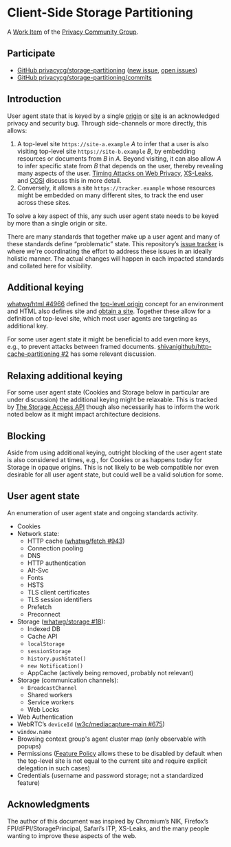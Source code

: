# Client-Side Storage Partitioning

A [Work Item](https://privacycg.github.io/charter.html#work-items)
of the [Privacy Community Group](https://privacycg.github.io/).

## Participate
- [GitHub privacycg/storage-partitioning](https://github.com/privacycg/storage-partitioning) ([new issue](https://github.com/privacycg/storage-partitioning/issues/new), [open issues](https://github.com/privacycg/storage-partitioning/issues))
- [GitHub privacycg/storage-partitioning/commits](https://github.com/privacycg/storage-partitioning/commits)

## Introduction

User agent state that is keyed by a single [origin](https://html.spec.whatwg.org/multipage/origin.html#concept-origin) or [site](https://html.spec.whatwg.org/multipage/origin.html#site) is an acknowledged privacy and security bug. Through side-channels or more directly, this allows:

1. A top-level site `https://site-a.example` _A_ to infer that a user is also visiting top-level site `https://site-b.example` _B_, by embedding resources or documents from _B_ in _A_. Beyond visiting, it can also allow _A_ to infer specific state from _B_ that depends on the user, thereby revealing many aspects of the user. [Timing Attacks on Web Privacy](https://sip.cs.princeton.edu/pub/webtiming.pdf), [XS-Leaks](https://github.com/xsleaks/xsleaks), and [COSI](https://arxiv.org/pdf/1908.02204.pdf) discuss this in more detail.
2. Conversely, it allows a site `https://tracker.example` whose resources might be embedded on many different sites, to track the end user across these sites.

To solve a key aspect of this, any such user agent state needs to be keyed by more than a single origin or site.

There are many standards that together make up a user agent and many of these standards define “problematic” state. This repository’s [issue tracker](https://github.com/privacycg/storage-partitioning/issues) is where we're coordinating the effort to address these issues in an ideally holistic manner. The actual changes will happen in each impacted standards and collated here for visibility.

## Additional keying

[whatwg/html #4966](https://github.com/whatwg/html/pull/4966) defined the [top-level origin](https://html.spec.whatwg.org/multipage/webappapis.html#top-level-origin) concept for an environment and HTML also defines site and [obtain a site](https://html.spec.whatwg.org/multipage/origin.html#obtain-a-site). Together these allow for a definition of top-level site, which most user agents are targeting as additional key.

For some user agent state it might be beneficial to add even more keys, e.g., to prevent attacks between framed documents. [shivanigithub/http-cache-partitioning #2](https://github.com/shivanigithub/http-cache-partitioning/issues/2) has some relevant discussion.

## Relaxing additional keying

For some user agent state (Cookies and Storage below in particular are under discussion) the additional keying might be relaxable. This is tracked by [The Storage Access API](https://privacycg.github.io/storage-access/) though also necessarily has to inform the work noted below as it might impact architecture decisions.

## Blocking

Aside from using additional keying, outright blocking of the user agent state is also considered at times, e.g., for Cookies or as happens today for Storage in opaque origins. This is not likely to be web compatible nor even desirable for all user agent state, but could well be a valid solution for some.

## User agent state

An enumeration of user agent state and ongoing standards activity.

* Cookies
* Network state:
   * HTTP cache ([whatwg/fetch #943](https://github.com/whatwg/fetch/pull/943))
   * Connection pooling
   * DNS
   * HTTP authentication
   * Alt-Svc
   * Fonts
   * HSTS
   * TLS client certificates
   * TLS session identifiers
   * Prefetch
   * Preconnect
* Storage ([whatwg/storage #18](https://github.com/whatwg/storage/issues/18)):
   * Indexed DB
   * Cache API
   * `localStorage`
   * `sessionStorage`
   * `history.pushState()`
   * `new Notification()`
   * AppCache (actively being removed, probably not relevant)
* Storage (communication channels):
   * `BroadcastChannel`
   * Shared workers
   * Service workers
   * Web Locks
* Web Authentication
* WebRTC’s `deviceId` ([w3c/mediacapture-main #675](https://github.com/w3c/mediacapture-main/issues/675))
* `window.name`
* Browsing context group's agent cluster map (only observable with popups)
* Permissions ([Feature Policy](https://w3c.github.io/webappsec-feature-policy/) allows these to be disabled by default when the top-level site is not equal to the current site and require explicit delegation in such cases)
* Credentials (username and password storage; not a standardized feature)

## Acknowledgments

The author of this document was inspired by Chromium’s NIK, Firefox’s FPI/dFPI/StoragePrincipal, Safari’s ITP, XS-Leaks, and the many people wanting to improve these aspects of the web.
